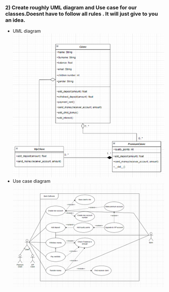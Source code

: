 ### 2) Create roughly UML diagram and Use case for our classes.Doesnt have to follow all rules . It will just give to you an idea.
* UML diagram
![This is an image](q2_UML_diagram.PNG)
* Use case diagram
![This is an image](q2_Use_case_diagram.PNG)